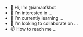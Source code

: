 - 👋 Hi, I’m @iamaafkbot
- 👀 I’m interested in ...
- 🌱 I’m currently learning ...
- 💞️ I’m looking to collaborate on ...
- 📫 How to reach me ...

<!---
iamaafkbot/iamaafkbot is a ✨ special ✨ repository because its `README.md` (this file) appears on your GitHub profile.
You can click the Preview link to take a look at your changes.
--->
